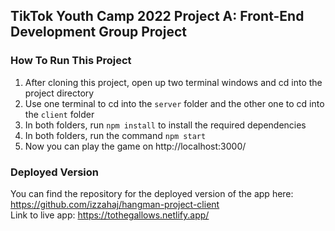 ## TikTok Youth Camp 2022 Project A: Front-End Development Group Project
### How To Run This Project
1. After cloning this project, open up two terminal windows and cd into the project directory
2. Use one terminal to cd into the `server` folder and the other one to cd into the `client` folder
3. In both folders, run `npm install` to install the required dependencies
4. In both folders, run the command `npm start`
5. Now you can play the game on http://localhost:3000/

### Deployed Version 
You can find the repository for the deployed version of the app here: https://github.com/izzahaj/hangman-project-client  
Link to live app: https://tothegallows.netlify.app/
